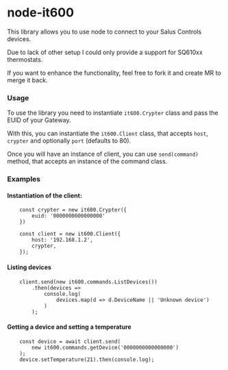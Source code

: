 # node-it600
This library allows you to use node to connect to your Salus Controls devices.

Due to lack of other setup I could only provide a support for SQ610xx thermostats.

If you want to enhance the functionality, feel free to fork it and create MR to merge it back.

### Usage

To use the library you need to instantiate `it600.Crypter` class and pass the EUID of your Gateway.

With this, you can instantiate the `it600.Client` class, that accepts `host`, `crypter` and optionally `port` (defaults to 80).

Once you will have an instance of client, you can use `send(command)` method, that accepts an instance of the command class.

### Examples

#### Instantiation of the client:

```
    const crypter = new it600.Crypter({
        euid: '0000000000000000'
    })

    const client = new it600.Client({
        host: '192.168.1.2',
        crypter,
    });
```
#### Listing devices

```
    client.send(new it600.commands.ListDevices())
        .then(devices => 
            console.log(
                devices.map(d => d.DeviceName || 'Unknown device')
            )
        );

```
#### Getting a device and setting a temperature
```
    const device = await client.send(
        new it600.commands.getDevice('0000000000000000')
    );
    device.setTemperature(21).then(console.log);

```